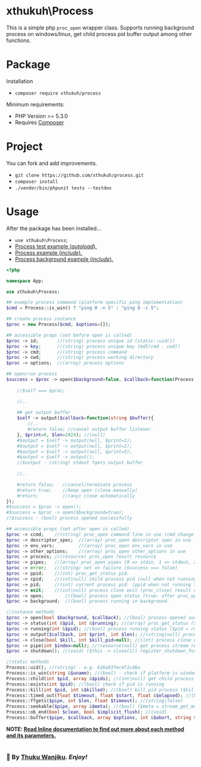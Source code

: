 # xthukuh\Process

This is a simple php ``proc_open`` wrapper class. Supports running background process on windows/linux, get child process pid buffer output among other functions.

# Package
Installation
- ``composer require xthukuh/process``

Minimum requirements:
- PHP Version >= 5.3.0
- Requires [Composer](https://getcomposer.org/download/)

# Project

You can fork and add improvements.

- ``git clone https://github.com/xthukuh/process.git``
- ``composer install``
- ``./vendor/bin/phpunit tests --testdox``

# Usage

After the package has been installed...
- ``use xthukuh\Process``;
- [Process test example (_autoload_).](../../tree/main/tests/Feature/ProcessTest.php)
- [Process example (_include_).](../../tree/main/example.php)
- [Process background example (_include_).](../../tree/main/example.php)

```php
<?php

namespace App;

use xthukuh\Process;

## example process command (platform specific ping implementation)
$cmd = Process::is_win() ? "ping 0 -n 5" : "ping 0 -c 5";

## create process instance
$proc = new Process($cmd, $options=[]);

## accessible props (set before open is called)
$proc -> id;       //(string) process unique id (static::uid())
$proc -> key;      //(string) process unique key (md5(cmd . cwd))
$proc -> cmd;      //(string) process command
$proc -> cwd;      //(string) process working directory
$proc -> options;  //(array) process options

## open/run process
$success = $proc -> open($background=false, $callback=function(Process $self){
	
	//$self === $proc;

	//..
	
	## get output buffer
	$self -> output($callback=function(string $buffer){
		//..
		#return false; //cancel output buffer listener. 
	}, $print=0, $len=1024); //(null)
	#$output = $self -> output(null, $print=1);
	#$output = $self -> output(null, $print=2);
	#$output = $self -> output(null, $print=3);
	#$output = $self -> output();
	//$output - (string) stdout fgets output buffer
	
	//..

	#return false;   //cancel/terminate process
	#return true;    //keep open (close manually)
	#return;         //(any) close automatically
});
#$success = $proc -> open();
#$success = $proc -> open($background=true);
//$success - (bool) process opened successfully

## accessible props (set after open is called)
$proc -> ccmd;    //(string) proc_open command line in use (cmd change when running in background)
$proc -> descriptor_spec;  //(array) proc_open descriptor spec in use
$proc -> env_vars;         //(array) proc_open env_vars in use
$proc -> other_options;    //(array) proc_open other_options in use
$proc -> process; //(resource) proc_open result resource
$proc -> pipes;   //(array) proc_open pipes [0 => stdin, 1 => stdout, 2 => stderr, ...]
$proc -> error;   //(string) set on failure ($success === false)
$proc -> ppid;    //(int) proc_get_status pid.
$proc -> cpid;    //(int|null) child process pid (null when not running in background)
$proc -> pid;     //(int) current process pid. (ppid when not running in background, cpid otherwise)
$proc -> exit;    //(int|null) process close exit (proc_close) result code
$proc -> open;        //(bool) process open status (true: after proc_open, false: after proc_close)
$proc -> background;  //(bool) process running in background.

//instance methods
$proc -> open(bool $background, $callback); //(bool) process opened successfully
$proc -> status(int &$pid, int &$running); //(array) proc_get_status ($running = (0|1))
$proc -> running(int &$pid); //(bool) process running status ($pid = running pid)
$proc -> output($callback, int $print, int $len); //(string|null) process stdout buffer
$proc -> close(bool $kill, int $kill_pid=null); //(int) process close exit (proc_close) result code
$proc -> pipe(int $index=null); //(resource|null) get process stream resource pipe (pipes[$index])
$proc -> shutdown(); //(void) ($this -> close(1)) register_shutdown_function before open callback.

//static methods
Process::uid(); //(string) - e.g. 626e83fec4f1cd6a
Process::is_win(string &$uname); //(bool) - check if platform is windows ($uname = php_uname('s'))
Process::child(int $pid, array &$pids); //(int|null) get child process pid from parent pid ($pids = child pid array)
Process::exists(int $pid); //(bool) check if pid is running
Process::kill(int $pid, int &$killed); //(bool) kill pid process ($killed = (null = failure |0 = process not found |1 = process was found))
Process::timed_out(float $timeout, float $start, float &$elapsed); //(bool)
Process::ffgets($pipe, int $len, float $timeout); //(string|false)
Process::seekable($pipe, array &$meta); //(bool) ($meta = stream_get_meta_data($pipe))
Process::ob_end(bool $clean, bool $implicit_flush); //(void)
Process::buffer($pipe, $callback, array $options, int &$abort, string &$error);
```

**NOTE: [Read Inline documentation to find out more about each method and its parameters.](../../tree/main/src/Process.php)**

#

### 💖 By [Thuku Wanjiku](https://github.com/xthukuh). _**Enjoy!**_